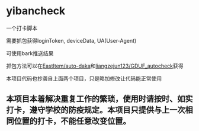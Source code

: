 # yibancheck
一个打卡脚本

需要抓包获得loginToken, deviceData, UA(User-Agent)

可使用bark推送结果

抓包方法可以在[EastItem/auto-daka](https://github.com/EastItem/auto-daka)和[liangzejun123/GDUF_autocheck](https://github.com/liangzejun123/GDUF_autocheck)获得

本项目代码也抄袭自上面两个项目，只是略加修改让代码能正常使用

## 本项目本着解决重复工作的繁琐，使用时请按时、如实打卡，遵守学校的防疫规定。本项目只提供与上一次相同位置的打卡，不能任意改变位置。
